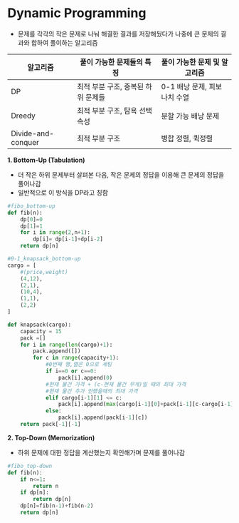 # Dynamic Programming
- 문제를 각각의 작은 문제로 나눠 해결한 결과를 저장해뒀다가 나중에 큰 문제의 결과와 합하여 풀이하는 알고리즘

|알고리즘|풀이 가능한 문제들의 특징|풀이 가능한 문제 및 알고리즘|
|------|---| --- |
|DP|최적 부분 구조, 중복된 하위 문제들|0-1 배낭 문제, 피보나치 수열|
|Dreedy|최적 부분 구조, 탐욕 선택 속성|분할 가능 배낭 문제|
|Divide-and-conquer|최적 부분 구조|병합 정렬, 퀵정렬|

**1. Bottom-Up (Tabulation)**  
- 더 작은 하위 문제부터 살펴본 다음, 작은 문제의 정답을 이용해 큰 문제의 정답을 풀어나감  
- 일반적으로 이 방식을 DP라고 칭함
```python
#fibo_bottom-up
def fib(n):
    dp[0]=0
    dp[1]=1 
    for i in range(2,n+1):
        dp[i]= dp[i-1]+dp[i-2]
    return dp[n]
```
```python
#0-1_knapsack_bottom-up
cargo = [
    #(price,weight)
    (4,12),
    (2,1),
    (10,4),
    (1,1),
    (2,2)
]

def knapsack(cargo):
    capacity = 15
    pack =[]
    for i in range(len(cargo)+1):
        pack.append([])
        for c in range(capacity+1):
            #0번째 행,열은 0으로 세팅
            if i==0 or c==0:
                pack[i].append(0)
            #현재 물건 가격 + (c-현재 물건 무게)일 때의 최대 가격
            #현재 물건 추가 안했을때의 최대 가격
            elif cargo[i-1][1] <= c:
                pack[i].append(max(cargo[i-1][0]+pack[i-1][c-cargo[i-1][1]],pack[i-1][c]))
            else:
                pack[i].append(pack[i-1][c])
    return pack[-1][-1]
```

**2. Top-Down (Memorization)**
- 하위 문제에 대한 정답을 계산했는지 확인해가며 문제를 풀어나감
```python
#fibo_top-down
def fib(n):
    if n<=1:
        return n    
    if dp[n]:
        return dp[n]
    dp[n]=fib(n-1)+fib(n-2)
    return dp[n]
```
